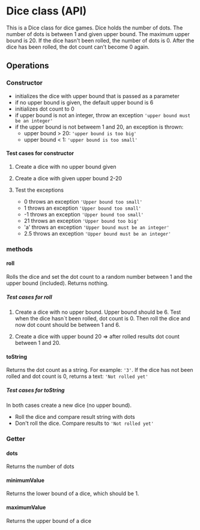 # Dice class (API)

This is a Dice class for dice games. Dice holds the number of dots. The number of dots is between 1 and given upper bound. The maximum upper bound is 20. If the dice hasn't been rolled, the number of dots is 0. After the dice has been rolled, the dot count can't become 0 again.

## Operations

### Constructor

- initializes the dice with upper bound that is passed as a parameter
- if no upper bound is given, the default upper bound is 6
- initializes dot count to 0
- if upper bound is not an integer, throw an exception `'upper bound must be an integer'`
- if the upper bound is not betweem 1 and 20, an exception is thrown:
  - upper bound > 20: `'upper bound is too big'`
  - upper bound < 1: `'upper bound is too small'`

#### Test cases for constructor

1. Create a dice with no upper bound given

1. Create a dice with given upper bound 2-20

1. Test the exceptions
   - 0 throws an exception `'Upper bound too small'`
   - 1 throws an exception `'Upper bound too small'`
   - -1 throws an exception `'Upper bound too small'`
   - 21 throws an exception `'Upper bound too big'`
   - 'a' throws an exception `'Upper bound must be an integer'`
   - 2.5 throws an exception `'Upper bound must be an integer'`

### methods

#### roll

Rolls the dice and set the dot count to a random number between 1 and the upper bound (included). Returns nothing.

##### Test cases for roll

1. Create a dice with no upper bound. Upper bound should be 6. Test when the dice hasn´t been rolled, dot count is 0. Then roll the dice and now dot count should be between 1 and 6.

1. Create a dice with upper bound 20 => after rolled results dot count between 1 and 20.

#### toString

Returns the dot count as a string. For example: `'3'`. If the dice has not been rolled and dot count is 0, returns a text: `'Not rolled yet'`

##### Test cases for toString

In both cases create a new dice (no upper bound).

- Roll the dice and compare result string with dots
- Don't roll the dice. Compare results to `'Not rolled yet'`

### Getter

#### dots

Returns the number of dots

#### minimumValue

Returns the lower bound of a dice, which should be 1.

#### maximumValue

Returns the upper bound of a dice
